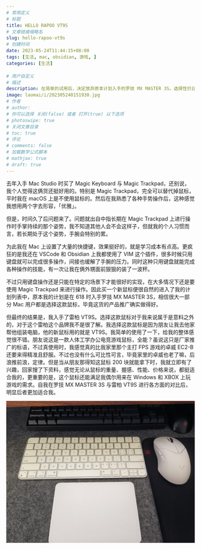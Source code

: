 ```yaml
---
# 常用定义
# 标题
title: HELLO RAPOO VT9S
# 文章链接缩略名
slug: hello-rapoo-vt9s
# 创建时间
date: 2023-05-24T11:44:15+08:00
tags: [生活, mac, obsidian, 游戏, ]
categories: [生活]

# 用户自定义
# 描述
description: 在简单的试用后，决定放弃原本计划入手的罗技 MX MASTER 3S，选择性价比更高，更适合自己的雷柏/Rapoo VT9S。
image: laomai/i/202305240151930.jpg
# 作者
# author: 
# 你可以选择 关闭(false) 或者 打开(true) 以下选项
# photoswipe: true
# 关闭文章目录
# toc: true
# 评论
# comments: false
# 加载数学公式脚本
# mathjax: true
# draft: true
---
```

去年入手 Mac Studio 时买了 Magic Keyboard 与 Magic Trackpad，还别说，我个人觉得这俩货还挺好用的。特别是 Magic Trackpad，完全可以替代掉鼠标，平时我在 macOS 上是不使用鼠标的。然后在我熟悉了各种手势操作后，这种感觉我想用两个字去形容，「优雅」。

但是，时间久了后问题来了。问题就出自中指长期在 Magic Trackpad 上进行操作时手掌持续的那个姿势，我不知道其他人会不会这样子，但就我的个人习惯而言，若长期处于这个姿势，手腕会特别的累。

为此我在 Mac 上设置了大量的快捷键，效果挺好的，就是学习成本有点高。更疯狂的是我还在 VSCode 和 Obsidian 上我都使用了 VIM 这个插件，很多时候只用键盘就可以完成很多操作，间接也缓解了手腕的压力。同时这种只用键盘就能完成各种操作的技能，有一次让我在俩外甥面前狠狠的装了一波杯。

不过只用键盘操作还是只能在特定的场景下才能很好的实现，在大多情况下还是要使用 Magic Trackpad 来进行操作。因此买一个新鼠标便很自然的进入了我的计划列表中，原本我的计划是在 618 时入手罗技 MX MASTER 3S，相信很大一部分 Mac 用户都是选择这款鼠标，毕竟这货的产品推广确实做得好。

但最终的结果是，我入手了雷柏 VT9S。选择这款鼠标对于我来说属于是意料之外的，对于这个雷柏这个品牌我不是很了解。我选择这款鼠标是因为朋友让我去他家帮他组装电脑，他的新鼠标用的就是 VT9S。我简单的使用了一下，给我的整体感觉很不错。朋友说这是一款人体工学办公电竞游戏鼠标，全能？虽说这只是厂家推广的标语，不过真使用时，我感觉真的比我家里那个主打 FPS 游戏的卓威 EC2-B 还要来得精准且舒服。不过也没有什么可比性可言，毕竟家里的卓威也老了嘛，后浪推前浪，定律。但是当从朋友那得知这鼠标 200 块就能拿下时，我就立即有了兴趣，回家搜了下资料，感觉无论从鼠标的重量、握感、性能、价格来说，都挺适合我的，更重要的是，这个鼠标还能满足我偶尔用来在 Windows 和 XBOX 上玩游戏的需求。自我在罗技 MX MASTER 3S 与雷柏 VT9S 进行各方面的对比后，明显后者更加适合我。

![雷柏VT9S-白](postImages/laomai/i/202307301326365.jpg)